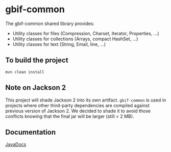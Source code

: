 # gbif-common

The gbif-common shared library provides:
 * Utility classes for files (Compression, Charset, Iterator, Properties, ...)
 * Utility classes for collections (Arrays, compact HashSet, ...)
 * Utility classes for text (String, Email, line, ...)

## To build the project
```
mvn clean install
```

## Note on Jackson 2
This project will shade Jackson 2 into its own artifact.
`gbif-common` is used in projects where other third-party dependencies
are compiled against previous version of Jackson 2. We decided to shade it to avoid those conflicts knowing that the
final jar will be larger (still < 2 MB).


## Documentation
[JavaDocs](http://gbif.github.io/gbif-common/apidocs/)